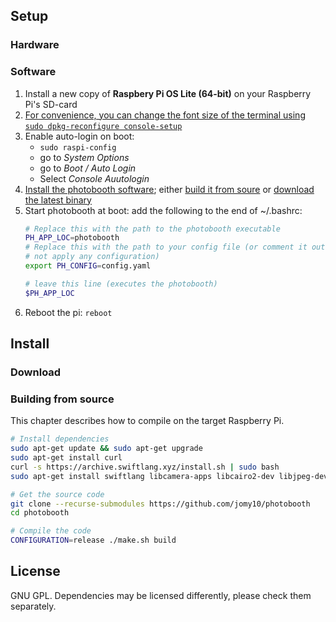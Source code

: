 ## Setup

### Hardware

### Software

1. Install a new copy of **Raspbery Pi OS Lite (64-bit)** on your Raspberry Pi's SD-card
2. [For convenience, you can change the font size of the terminal using `sudo dpkg-reconfigure console-setup`](https://www.raspberrypi-spy.co.uk/2014/04/how-to-change-the-command-line-font-size/)
3. Enable auto-login on boot:
    - `sudo raspi-config`
    - go to *System Options*
    - go to *Boot / Auto Login*
    - Select *Console Auutologin*
4. [Install the photobooth software](#Install); either [build it from soure](#building-from-source) or [download the latest binary](#download)
5. Start photobooth at boot:
    add the following to the end of ~/.bashrc:
    ```sh
    # Replace this with the path to the photobooth executable
    PH_APP_LOC=photobooth
    # Replace this with the path to your config file (or comment it out to
    # not apply any configuration)
    export PH_CONFIG=config.yaml
    
    # leave this line (executes the photobooth)
    $PH_APP_LOC
    ```
6. Reboot the pi: `reboot`

## Install

### Download

### Building from source

This chapter describes how to compile on the target Raspberry Pi.

```sh
# Install dependencies
sudo apt-get update && sudo apt-get upgrade
sudo apt-get install curl
curl -s https://archive.swiftlang.xyz/install.sh | sudo bash
sudo apt-get install swiftlang libcamera-apps libcairo2-dev libjpeg-dev

# Get the source code
git clone --recurse-submodules https://github.com/jomy10/photobooth
cd photobooth

# Compile the code
CONFIGURATION=release ./make.sh build
```

## License

GNU GPL. Dependencies may be licensed differently, please check them separately.

